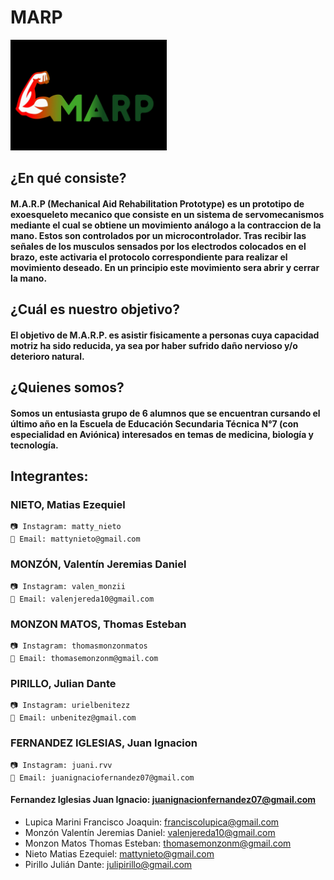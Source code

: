 # MARP

<img src="logo.jpg" alt="Logo proyecto" width="250"/>

## ¿En qué consiste?

#### M.A.R.P (Mechanical Aid Rehabilitation Prototype) es un prototipo de exoesqueleto mecanico que consiste en un sistema de servomecanismos mediante el cual se obtiene un movimiento análogo a la contraccion de la mano. Estos son controlados por un microcontrolador. Tras recibir las señales de los musculos sensados por los electrodos colocados en el brazo, este activaria el protocolo correspondiente para realizar el movimiento deseado. En un principio este movimiento sera abrir y cerrar la mano.
 

## ¿Cuál es nuestro objetivo?

#### El objetivo de M.A.R.P. es asistir fisicamente a personas cuya capacidad motriz ha sido reducida, ya sea por haber sufrido daño nervioso y/o deterioro natural.


## ¿Quienes somos?

#### Somos un entusiasta grupo de 6 alumnos que se encuentran cursando el último año en la Escuela de Educación Secundaria Técnica N°7 (con especialidad en Aviónica) interesados en temas de medicina, biología y tecnología.


## Integrantes:

### NIETO, Matias Ezequiel
    📷 Instagram: matty_nieto
    📧 Email: mattynieto@gmail.com
### MONZÓN, Valentín Jeremias Daniel
    📷 Instagram: valen_monzii
    📧 Email: valenjereda10@gmail.com
### MONZON MATOS, Thomas Esteban 
    📷 Instagram: thomasmonzonmatos
    📧 Email: thomasemonzonm@gmail.com
### PIRILLO, Julian Dante 
    📷 Instagram: urielbenitezz
    📧 Email: unbenitez@gmail.com
### FERNANDEZ IGLESIAS, Juan Ignacion
    📷 Instagram: juani.rvv
    📧 Email: juanignaciofernandez07@gmail.com
    

#### Fernandez Iglesias Juan Ignacio: juanignacionfernandez07@gmail.com
* Lupica Marini Francisco Joaquin: franciscolupica@gmail.com
* Monzón Valentín Jeremias Daniel: valenjereda10@gmail.com
* Monzon Matos Thomas Esteban: thomasemonzonm@gmail.com
* Nieto Matias Ezequiel: mattynieto@gmail.com
* Pirillo Julián Dante: julipirillo@gmail.com
